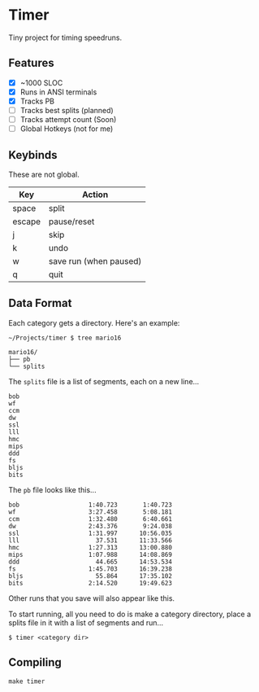 # Timer

Tiny project for timing speedruns.

## Features

- [x] ~1000 SLOC
- [x] Runs in ANSI terminals
- [x] Tracks PB
- [ ] Tracks best splits (planned)
- [ ] Tracks attempt count (Soon)
- [ ] Global Hotkeys (not for me)

## Keybinds

These are not global.

|  Key   | Action                 |
|--------|------------------------|
| space  | split                  |
| escape | pause/reset            |
| j      | skip                   |
| k      | undo                   |
| w      | save run (when paused) |
| q      | quit                   |

## Data Format

Each category gets a directory. Here's an example:

```
~/Projects/timer $ tree mario16

mario16/
├── pb
└── splits
```

The `splits` file is a list of segments, each on a new line...

```
bob
wf
ccm
dw
ssl
lll
hmc
mips
ddd
fs
bljs
bits
```

The `pb` file looks like this...

```
bob                   1:40.723       1:40.723
wf                    3:27.458       5:08.181
ccm                   1:32.480       6:40.661
dw                    2:43.376       9:24.038
ssl                   1:31.997      10:56.035
lll                     37.531      11:33.566
hmc                   1:27.313      13:00.880
mips                  1:07.988      14:08.869
ddd                     44.665      14:53.534
fs                    1:45.703      16:39.238
bljs                    55.864      17:35.102
bits                  2:14.520      19:49.623
```

Other runs that you save will also appear like this.

To start running, all you need to do is make a category directory, place
a splits file in it with a list of segments and run...

```
$ timer <category dir>
```

## Compiling

```
make timer
```
